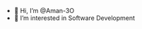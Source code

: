 - 👋 Hi, I’m @Aman-3O
- 👀 I’m interested in Software Development
<!---
Aman-3O/Aman-3O is a ✨ special ✨ repository because its `README.md` (this file) appears on your GitHub profile.
You can click the Preview link to take a look at your changes.
--->
